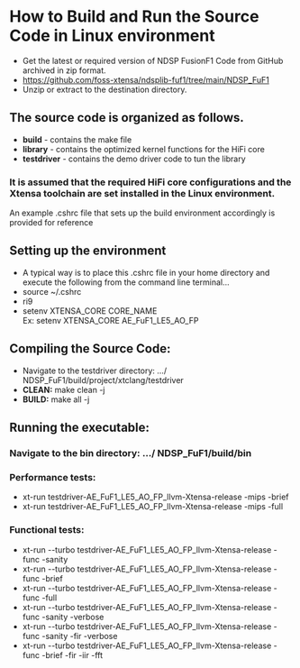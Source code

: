 # How to Build and Run the Source Code in Linux environment
  * Get the latest or required version of NDSP FusionF1 Code from GitHub archived in zip format.  
  * https://github.com/foss-xtensa/ndsplib-fuf1/tree/main/NDSP_FuF1
  * Unzip or extract to the destination directory. 

## The source code is organized as follows.
  * **build** - contains the make file 
  * **library** - contains the optimized kernel functions for the HiFi core 
  * **testdriver** - contains the demo driver code to tun the library   

### It is assumed that the required HiFi core configurations and the Xtensa toolchain are set installed in the Linux environment.
 An example .cshrc file  that sets up the build environment accordingly is provided for reference 

## Setting up the environment 
  * A typical way is to place this .cshrc file in your home directory and execute the following from the command line terminal... 
  * source ~/.cshrc 
  * ri9
  * setenv XTENSA_CORE CORE_NAME     
    Ex: setenv XTENSA_CORE AE_FuF1_LE5_AO_FP 
  

## Compiling the Source Code: 
  * Navigate to the testdriver directory:   …/ NDSP_FuF1/build/project/xtclang/testdriver
  * **CLEAN:**  make clean -j   
  * **BUILD:**  make all -j  


## Running the executable: 
  ### Navigate to the bin directory: …/ NDSP_FuF1/build/bin
  ### Performance tests:      
  * xt-run testdriver-AE_FuF1_LE5_AO_FP_llvm-Xtensa-release -mips -brief 
  * xt-run testdriver-AE_FuF1_LE5_AO_FP_llvm-Xtensa-release -mips -full   
  ###	Functional tests:
  * xt-run --turbo testdriver-AE_FuF1_LE5_AO_FP_llvm-Xtensa-release -func -sanity
  * xt-run --turbo testdriver-AE_FuF1_LE5_AO_FP_llvm-Xtensa-release -func -brief
  * xt-run --turbo testdriver-AE_FuF1_LE5_AO_FP_llvm-Xtensa-release -func -full
  * xt-run --turbo testdriver-AE_FuF1_LE5_AO_FP_llvm-Xtensa-release -func -sanity -verbose 
  * xt-run --turbo testdriver-AE_FuF1_LE5_AO_FP_llvm-Xtensa-release -func -sanity -fir -verbose 
  * xt-run --turbo testdriver-AE_FuF1_LE5_AO_FP_llvm-Xtensa-release -func -brief -fir -iir -fft
